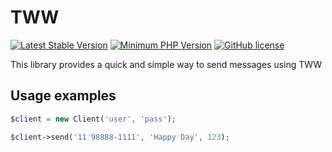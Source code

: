 # TWW

[![Latest Stable Version](https://img.shields.io/packagist/v/magroski/tww.svg?style=flat)](https://packagist.org/packages/magroski/tww)
[![Minimum PHP Version](https://img.shields.io/badge/php-%3E%3D%207.1-8892BF.svg?style=flat)](https://php.net/)
[![GitHub license](https://img.shields.io/badge/license-MIT-blue.svg?style=flat)](https://github.com/magroski/tww/blob/master/LICENSE)

This library provides a quick and simple way to send messages using TWW

## Usage examples

```php
$client = new Client('user', 'pass');

$client->send('11 98888-1111', 'Happy Day', 123);
```
